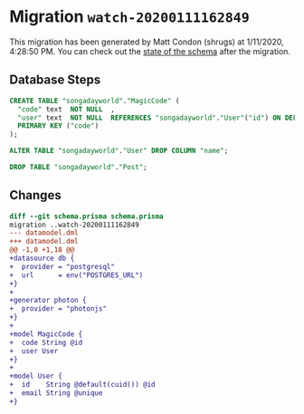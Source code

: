 # Migration `watch-20200111162849`

This migration has been generated by Matt Condon (shrugs) at 1/11/2020, 4:28:50 PM.
You can check out the [state of the schema](./schema.prisma) after the migration.

## Database Steps

```sql
CREATE TABLE "songadayworld"."MagicCode" (
  "code" text  NOT NULL  ,
  "user" text  NOT NULL  REFERENCES "songadayworld"."User"("id") ON DELETE RESTRICT,
  PRIMARY KEY ("code")
);

ALTER TABLE "songadayworld"."User" DROP COLUMN "name";

DROP TABLE "songadayworld"."Post";
```

## Changes

```diff
diff --git schema.prisma schema.prisma
migration ..watch-20200111162849
--- datamodel.dml
+++ datamodel.dml
@@ -1,0 +1,18 @@
+datasource db {
+  provider = "postgresql"
+  url      = env("POSTGRES_URL")
+}
+
+generator photon {
+  provider = "photonjs"
+}
+
+model MagicCode {
+  code String @id
+  user User
+}
+
+model User {
+  id    String @default(cuid()) @id
+  email String @unique
+}
```


